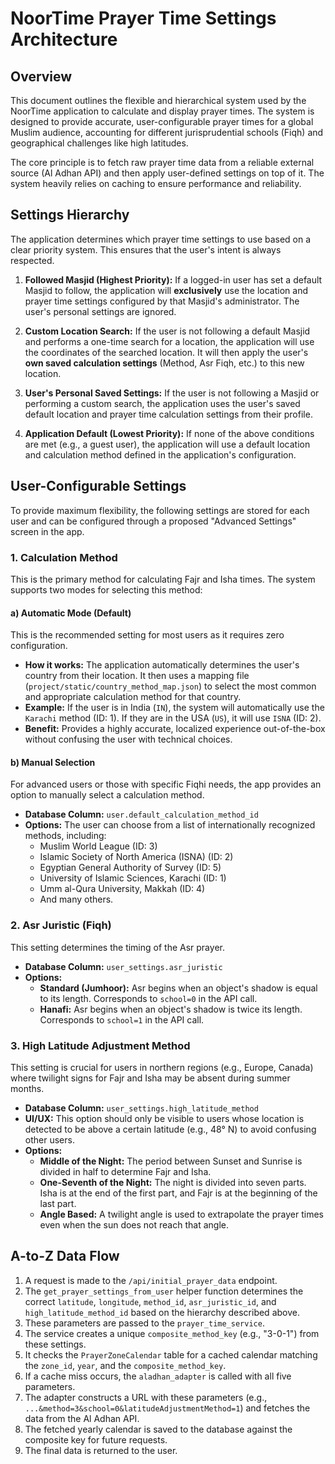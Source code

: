 # NoorTime Prayer Time Settings Architecture

## Overview

This document outlines the flexible and hierarchical system used by the NoorTime application to calculate and display prayer times. The system is designed to provide accurate, user-configurable prayer times for a global Muslim audience, accounting for different jurisprudential schools (Fiqh) and geographical challenges like high latitudes.

The core principle is to fetch raw prayer time data from a reliable external source (Al Adhan API) and then apply user-defined settings on top of it. The system heavily relies on caching to ensure performance and reliability.

## Settings Hierarchy

The application determines which prayer time settings to use based on a clear priority system. This ensures that the user's intent is always respected.

1.  **Followed Masjid (Highest Priority):** If a logged-in user has set a default Masjid to follow, the application will **exclusively** use the location and prayer time settings configured by that Masjid's administrator. The user's personal settings are ignored.

2.  **Custom Location Search:** If the user is not following a default Masjid and performs a one-time search for a location, the application will use the coordinates of the searched location. It will then apply the user's **own saved calculation settings** (Method, Asr Fiqh, etc.) to this new location.

3.  **User's Personal Saved Settings:** If the user is not following a Masjid or performing a custom search, the application uses the user's saved default location and prayer time calculation settings from their profile.

4.  **Application Default (Lowest Priority):** If none of the above conditions are met (e.g., a guest user), the application will use a default location and calculation method defined in the application's configuration.

## User-Configurable Settings

To provide maximum flexibility, the following settings are stored for each user and can be configured through a proposed "Advanced Settings" screen in the app.

### 1. Calculation Method

This is the primary method for calculating Fajr and Isha times. The system supports two modes for selecting this method:

#### a) Automatic Mode (Default)

This is the recommended setting for most users as it requires zero configuration.

*   **How it works:** The application automatically determines the user's country from their location. It then uses a mapping file (`project/static/country_method_map.json`) to select the most common and appropriate calculation method for that country.
*   **Example:** If the user is in India (`IN`), the system will automatically use the `Karachi` method (ID: 1). If they are in the USA (`US`), it will use `ISNA` (ID: 2).
*   **Benefit:** Provides a highly accurate, localized experience out-of-the-box without confusing the user with technical choices.

#### b) Manual Selection

For advanced users or those with specific Fiqhi needs, the app provides an option to manually select a calculation method.

*   **Database Column:** `user.default_calculation_method_id`
*   **Options:** The user can choose from a list of internationally recognized methods, including:
    *   Muslim World League (ID: 3)
    *   Islamic Society of North America (ISNA) (ID: 2)
    *   Egyptian General Authority of Survey (ID: 5)
    *   University of Islamic Sciences, Karachi (ID: 1)
    *   Umm al-Qura University, Makkah (ID: 4)
    *   And many others.

### 2. Asr Juristic (Fiqh)

This setting determines the timing of the Asr prayer.

*   **Database Column:** `user_settings.asr_juristic`
*   **Options:**
    *   **Standard (Jumhoor):** Asr begins when an object's shadow is equal to its length. Corresponds to `school=0` in the API call.
    *   **Hanafi:** Asr begins when an object's shadow is twice its length. Corresponds to `school=1` in the API call.

### 3. High Latitude Adjustment Method

This setting is crucial for users in northern regions (e.g., Europe, Canada) where twilight signs for Fajr and Isha may be absent during summer months.

*   **Database Column:** `user_settings.high_latitude_method`
*   **UI/UX:** This option should only be visible to users whose location is detected to be above a certain latitude (e.g., 48° N) to avoid confusing other users.
*   **Options:**
    *   **Middle of the Night:** The period between Sunset and Sunrise is divided in half to determine Fajr and Isha.
    *   **One-Seventh of the Night:** The night is divided into seven parts. Isha is at the end of the first part, and Fajr is at the beginning of the last part.
    *   **Angle Based:** A twilight angle is used to extrapolate the prayer times even when the sun does not reach that angle.

## A-to-Z Data Flow

1.  A request is made to the `/api/initial_prayer_data` endpoint.
2.  The `get_prayer_settings_from_user` helper function determines the correct `latitude`, `longitude`, `method_id`, `asr_juristic_id`, and `high_latitude_method_id` based on the hierarchy described above.
3.  These parameters are passed to the `prayer_time_service`.
4.  The service creates a unique `composite_method_key` (e.g., "3-0-1") from these settings.
5.  It checks the `PrayerZoneCalendar` table for a cached calendar matching the `zone_id`, `year`, and the `composite_method_key`.
6.  If a cache miss occurs, the `aladhan_adapter` is called with all five parameters.
7.  The adapter constructs a URL with these parameters (e.g., `...&method=3&school=0&latitudeAdjustmentMethod=1`) and fetches the data from the Al Adhan API.
8.  The fetched yearly calendar is saved to the database against the composite key for future requests.
9.  The final data is returned to the user.

